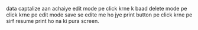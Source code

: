<!-- Experience me duration ka formate 2023-01 se jan 2023 krna hai. -->
<!-- Experience me agar to ya from me data nhi hai to - nhi print krna hai. -->
<!-- agar array ka element last hai to uske baad <br> nhi  aana chahaiye -->
<!-- change useState to useReducer -->
<!-- form me jis section k add button pe clickk kru usi section ka data clear hona chaiye -->
<!-- delete and edit mode enable and disable featcher -->
<!-- editing featcher -->
<!-- use ref ki help se form k name field ko focuse krna hai  -->
<!-- dark mode -->
<!-- Resume links kaam krne chahiye sare -->
<!-- mail pe click krne pe mail open ho jana chahiye -->
<!-- Reduce prop drilling with the help of context API -->
<!-- a tag k under link ka name likhna hai  -->
<!-- project link k a tag me "_blank " lagana hai -->
<!-- project k tec use me place holder change kr k HTML | CSS | JS  krna hai -->
data captalize aan achaiye
edit mode pe click krne k baad delete mode pe click krne pe edit mode save se edite me ho jye
print button pe click krne pe sirf resume print ho na ki pura screen.
<!-- code optimization -->
<!-- Auther Name -->

